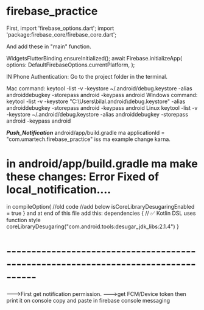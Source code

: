 # firebase_practice

First,
import 'firebase_options.dart';
import 'package:firebase_core/firebase_core.dart';

And add these in "main" function.

WidgetsFlutterBinding.ensureInitialized();
await Firebase.initializeApp(
options: DefaultFirebaseOptions.currentPlatform,
);

IN Phone Authentication:
Go to the project folder in the terminal.

Mac command:  keytool -list -v -keystore ~/.android/debug.keystore -alias androiddebugkey -storepass android -keypass android
Windows command:  keytool -list -v -keystore "C:\Users\bilal\.android\debug.keystore" -alias androiddebugkey -storepass android -keypass android
Linux keytool -list -v -keystore ~/.android/debug.keystore -alias androiddebugkey -storepass android -keypass android

**_Push_Notification_**
android/app/build.gradle ma  applicationId = "com.umartech.firebase_practice"  iss ma example change karna.
# in android/app/build.gradle ma make these changes:     Error Fixed of local_notification....
in compileOption{
 //old code
//add below
isCoreLibraryDesugaringEnabled = true
}
and at end of this file add this:
dependencies {
// ✅ Kotlin DSL uses function style
coreLibraryDesugaring("com.android.tools:desugar_jdk_libs:2.1.4")
}
# ---------------------------------------------------------------------------------- #

--->First get notification permission.
--->get FCM/Device token then print it on console copy and paste in firebase console messaging
